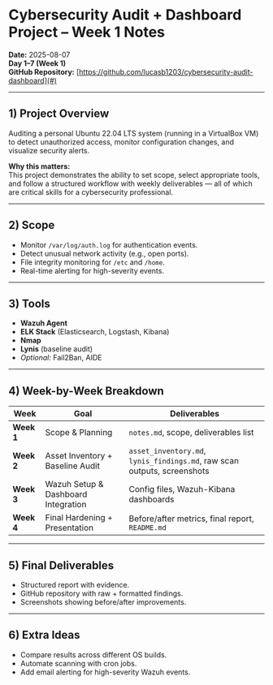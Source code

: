 # Cybersecurity Audit + Dashboard Project – Week 1 Notes  
**Date:** 2025-08-07  
**Day 1–7 (Week 1)**  
**GitHub Repository:** [https://github.com/lucasb1203/cybersecurity-audit-dashboard](#)

---

## 1) Project Overview
Auditing a personal Ubuntu 22.04 LTS system (running in a VirtualBox VM) to detect unauthorized access, monitor configuration changes, and visualize security alerts.

**Why this matters:**  
This project demonstrates the ability to set scope, select appropriate tools, and follow a structured workflow with weekly deliverables — all of which are critical skills for a cybersecurity professional.

---

## 2) Scope
- Monitor `/var/log/auth.log` for authentication events.
- Detect unusual network activity (e.g., open ports).
- File integrity monitoring for `/etc` and `/home`.
- Real-time alerting for high-severity events.

---

## 3) Tools
- **Wazuh Agent**
- **ELK Stack** (Elasticsearch, Logstash, Kibana)
- **Nmap**
- **Lynis** (baseline audit)
- *Optional:* Fail2Ban, AIDE

---

## 4) Week-by-Week Breakdown

| Week | Goal | Deliverables |
|------|------|--------------|
| **Week 1** | Scope & Planning | `notes.md`, scope, deliverables list |
| **Week 2** | Asset Inventory + Baseline Audit | `asset_inventory.md`, `lynis_findings.md`, raw scan outputs, screenshots |
| **Week 3** | Wazuh Setup & Dashboard Integration | Config files, Wazuh-Kibana dashboards |
| **Week 4** | Final Hardening + Presentation | Before/after metrics, final report, `README.md` |

---

## 5) Final Deliverables
- Structured report with evidence.
- GitHub repository with raw + formatted findings.
- Screenshots showing before/after improvements.

---

## 6) Extra Ideas
- Compare results across different OS builds.
- Automate scanning with cron jobs.
- Add email alerting for high-severity Wazuh events.



